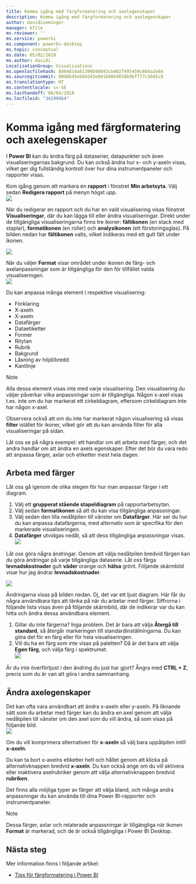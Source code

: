 ```yaml
---
title: Komma igång med färgformatering och axelegenskaper
description: Komma igång med färgformatering och axelegenskaper
author: davidiseminger
manager: kfile
ms.reviewer: ''
ms.service: powerbi
ms.component: powerbi-desktop
ms.topic: conceptual
ms.date: 05/02/2018
ms.author: davidi
LocalizationGroup: Visualizations
ms.openlocfilehash: 8d04814a81390b98843cb402f495459c884a2e84
ms.sourcegitcommit: 80d6b45eb84243e801b60b9038b9bff77c30d5c8
ms.translationtype: HT
ms.contentlocale: sv-SE
ms.lasthandoff: 06/04/2018
ms.locfileid: "34299664"
---
```

# <a name="getting-started-with-color-formatting-and-axis-properties"></a>Komma igång med färgformatering och axelegenskaper
I **Power BI** kan du ändra färg på dataserier, datapunkter och även visualiseringarnas bakgrund. Du kan också ändra hur x- och y-axeln visas, vilket ger dig fullständig kontroll över hur dina instrumentpaneler och rapporter visas.

Kom igång genom att markera en **rapport** i fönstret **Min arbetsyta**. Välj sedan **Redigera rapport** på menyn högst upp.  
![](media/service-getting-started-with-color-formatting-and-axis-properties/gettingstartedcolor_1a.png)

När du redigerar en rapport och du har en vald visualisering visas fönstret **Visualiseringar**, där du kan lägga till eller ändra visualiseringar. Direkt under de tillgängliga visualiseringarna finns tre ikoner: **fältikonen** (en stack med staplar), **formatikonen** (en roller) och **analysikonen** (ett förstoringsglas). På bilden nedan har **fältikonen** valts, vilket indikeras med ett gult fält under ikonen.

![](media/service-getting-started-with-color-formatting-and-axis-properties/gettingstartedcolor_2a.png)

När du väljer **Format** visar området under ikonen de färg- och axelanpassningar som är tillgängliga för den för tillfället valda visualiseringen.  
![](media/service-getting-started-with-color-formatting-and-axis-properties/gettingstartedcolor_3a.png)

Du kan anpassa många element i respektive visualisering:

* Förklaring
* X-axeln
* X-axeln
* Datafärger
* Dataetiketter
* Former
* Ritytan
* Rubrik
* Bakgrund
* Låsning av höjd/bredd
* Kantlinje

> [!NOTE]
>  
> Alla dessa element visas inte med varje visualisering. Den visualisering du väljer påverkar vilka anpassningar som är tillgängliga. Någon x-axel visas t.ex. inte om du har markerat ett cirkeldiagram, eftersom cirkeldiagram inte har någon x-axel.
> 
> 

Observera också att om du inte har markerat någon visualisering så visas **filter** istället för ikoner, vilket gör att du kan använda filter för alla visualiseringar på sidan.

Låt oss se på några exempel: ett handlar om att arbeta med färger, och det andra handlar om att ändra en axels egenskaper. Efter det bör du vara redo att anpassa färger, axlar och etiketter mest hela dagen.

## <a name="working-with-colors"></a>Arbeta med färger
Låt oss gå igenom de olika stegen för hur man anpassar färger i ett diagram.

1. Välj ett **grupperat stående stapeldiagram** på rapportarbetsytan.
2. Välj sedan **formatikonen** så att du kan visa tillgängliga anpassningar.
3. Välj sedan den lilla nedåtpilen till vänster om **Datafärger**. Här ser du hur du kan anpassa datafärgerna, med alternativ som är specifika för den markerade visualiseringen.
4. **Datafärger** utvidgas nedåt, så att dess tillgängliga anpassningar visas.  
   ![](media/service-getting-started-with-color-formatting-and-axis-properties/gettingstartedcolor_4a.png)

Låt oss göra några ändringar. Genom att välja nedåtpilen bredvid färgen kan du göra ändringar på varje tillgängliga dataserie. Låt oss färga **levnadskostnader** gult **väder** orange och **hälsa** grönt. Följande skärmbild visar hur jag ändrar **levnadskostnader**.  

![](media/service-getting-started-with-color-formatting-and-axis-properties/gettingstartedcolor_5a.png)

Ändringarna visas på bilden nedan. Oj, det var ett ljust diagram. Här får du några användbara tips att tänka på när du arbetar med färger. Siffrorna i följande lista visas även på följande skärmbild, där de indikerar var du kan hitta och ändra dessa användbara element.

1. Gillar du inte färgerna? Inga problem. Det är bara att välja **Återgå till standard**, så återgår markeringen till standardinställningarna. Du kan göra det för en färg eller för hela visualiseringen.
2. Vill du ha en färg som inte visas på paletten? Då är det bara att välja **Egen färg**, och välja färg i spektrumet.  
   ![](media/service-getting-started-with-color-formatting-and-axis-properties/gettingstartedcolor_6a.png)

Är du inte överförtjust i den ändring du just har gjort? Ångra med **CTRL + Z**, precis som du är van att göra i andra sammanhang.

## <a name="changing-axis-properties"></a>Ändra axelegenskaper
Det kan ofta vara användbart att ändra x-axeln eller y-axeln. På liknande sätt som du arbetar med färger kan du ändra en axel genom att välja nedåtpilen till vänster om den axel som du vill ändra, så som visas på följande bild.  
![](media/service-getting-started-with-color-formatting-and-axis-properties/gettingstartedcolor_7a.png)

Om du vill komprimera alternativen för **x-axeln** så välj bara uppåtpilen intill **x-axeln**.

Du kan ta bort x-axelns etiketter helt och hållet genom att klicka på alternativknappen bredvid **x-axeln**. Du kan också ange om du vill aktivera eller inaktivera axelrubriker genom att välja alternativknappen bredvid **rubriken**.  

Det finns alla möjliga typer av färger att välja bland, och många andra anpassningar du kan använda till dina Power BI-rapporter och instrumentpaneler.

> [!NOTE]
>  
> Dessa färger, axlar och relaterade anpassningar är tillgängliga när ikonen **Format** är markerad, och de är också tillgängliga i Power BI Desktop.
> 
> 

## <a name="next-step"></a>Nästa steg
Mer information finns i följande artikel:  

* [Tips för färgformatering i Power BI](service-tips-and-tricks-for-color-formatting.md)  

